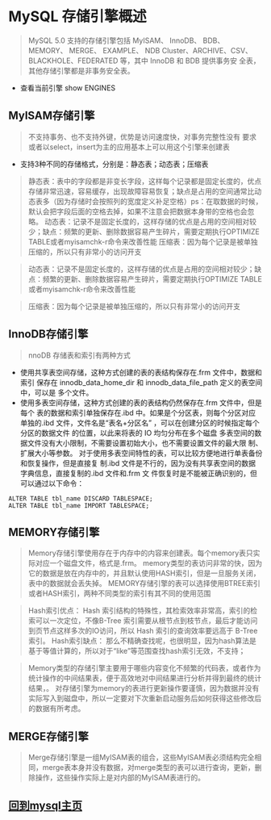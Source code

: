 # MySQL 存储引擎概述
> MySQL 5.0 支持的存储引擎包括 MyISAM、 InnoDB、 BDB、 MEMORY、 MERGE、 EXAMPLE、
  NDB Cluster、ARCHIVE、CSV、BLACKHOLE、FEDERATED 等，其中 InnoDB 和 BDB 提供事务安
  全表，其他存储引擎都是非事务安全表。
+ 查看当前引擎 show ENGINES

## MyISAM存储引擎
> 不支持事务、也不支持外键，优势是访问速度快，对事务完整性没有 要求或者以select，insert为主的应用基本上可以用这个引擎来创建表

* 支持3种不同的存储格式，分别是：静态表；动态表；压缩表

> 静态表：表中的字段都是非变长字段，这样每个记录都是固定长度的，优点存储非常迅速，容易缓存，出现故障容易恢复；缺点是占用的空间通常比动态表多（因为存储时会按照列的宽度定义补足空格）ps：在取数据的时候，默认会把字段后面的空格去掉，如果不注意会把数据本身带的空格也会忽略。
  动态表：记录不是固定长度的，这样存储的优点是占用的空间相对较少；缺点：频繁的更新、删除数据容易产生碎片，需要定期执行OPTIMIZE TABLE或者myisamchk-r命令来改善性能
  压缩表：因为每个记录是被单独压缩的，所以只有非常小的访问开支
  
> 动态表：记录不是固定长度的，这样存储的优点是占用的空间相对较少；缺点：频繁的更新、删除数据容易产生碎片，需要定期执行OPTIMIZE TABLE或者myisamchk-r命令来改善性能
  
> 压缩表：因为每个记录是被单独压缩的，所以只有非常小的访问开支

## InnoDB存储引擎
> nnoDB 存储表和索引有两种方式
* 使用共享表空间存储，这种方式创建的表的表结构保存在.frm 文件中，数据和索引
  保存在 innodb_data_home_dir 和 innodb_data_file_path 定义的表空间中，可以是
  多个文件。
* 使用多表空间存储，这种方式创建的表的表结构仍然保存在.frm 文件中，但是每个
  表的数据和索引单独保存在.ibd 中。如果是个分区表，则每个分区对应单独的.ibd
  文件，文件名是“表名+分区名” ，可以在创建分区的时候指定每个分区的数据文件
  的位置，以此来将表的 IO 均匀分布在多个磁盘
  多表空间的数据文件没有大小限制，不需要设置初始大小，也不需要设置文件的最大限
  制、扩展大小等参数。
  对于使用多表空间特性的表，可以比较方便地进行单表备份和恢复操作，但是直接复
  制.ibd 文件是不行的，因为没有共享表空间的数据字典信息，直接复制的.ibd 文件和.frm 文
  件恢复时是不能被正确识别的，但可以通过以下命令：
```
ALTER TABLE tbl_name DISCARD TABLESPACE;
ALTER TABLE tbl_name IMPORT TABLESPACE;
```
## MEMORY存储引擎
> Memory存储引擎使用存在于内存中的内容来创建表。每个memory表只实际对应一个磁盘文件，格式是.frm。
> memory类型的表访问非常的快，因为它的数据是放在内存中的，并且默认使用HASH索引，但是一旦服务关闭，表中的数据就会丢失掉。 
  MEMORY存储引擎的表可以选择使用BTREE索引或者HASH索引，两种不同类型的索引有其不同的使用范围
  
> Hash索引优点： 
  Hash 索引结构的特殊性，其检索效率非常高，索引的检索可以一次定位，不像B-Tree 索引需要从根节点到枝节点，最后才能访问到页节点这样多次的IO访问，所以 Hash 索引的查询效率要远高于 B-Tree 索引。 
  Hash索引缺点： 那么不精确查找呢，也很明显，因为hash算法是基于等值计算的，所以对于“like”等范围查找hash索引无效，不支持；
  
> Memory类型的存储引擎主要用于哪些内容变化不频繁的代码表，或者作为统计操作的中间结果表，便于高效地对中间结果进行分析并得到最终的统计结果，。
  对存储引擎为memory的表进行更新操作要谨慎，因为数据并没有实际写入到磁盘中，所以一定要对下次重新启动服务后如何获得这些修改后的数据有所考虑。
  
## MERGE存储引擎
> Merge存储引擎是一组MyISAM表的组合，这些MyISAM表必须结构完全相同，merge表本身并没有数据，对merge类型的表可以进行查询，更新，删除操作，这些操作实际上是对内部的MyISAM表进行的。


## [回到mysql主页](./index.md)